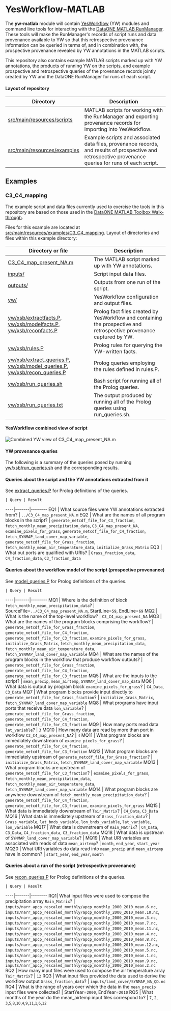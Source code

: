 YesWorkflow-MATLAB
==================

The __yw-matlab__ module will contain [YesWorkflow](https://github.com/yesworkflow-org/yw-prototypes) (YW) modules and command line tools for interacting with the [DataONE MATLAB RunManager](https://github.com/DataONEorg/matlab-dataone). These tools will make the RunManager's records of script runs and data provenance available to YW so that this retrospective provenance information can be queried in terms of, and in combination with, the prospective provenance revealed by YW annotations in the MATLAB scripts.

This repository also contains example MATLAB scripts marked up with YW annotations, the products of running YW on the scripts, and example prospective and retrospective queries of the provenance records jointly created by YW and the DataONE RunManager for runs of each script.

#### Layout of repository

Directory | Description
----------|------------
[src/main/resources/scripts](https://github.com/yesworkflow-org/yw-matlab/tree/master/src/main/resources/scripts) | MATLAB scripts for working with the RunManager and exporting provenance records for importing into YesWorkflow.
[src/main/resources/examples](https://github.com/yesworkflow-org/yw-matlab/tree/master/src/main/resources/examples) | Example scripts and associated data files, provenance records, and results of prospective and retrospective provenance queries for runs of each script.


Examples
--------

### C3_C4_mapping

The example script and data files currently used to exercise the tools in this repository are based on those used in the  [DataONE MATLAB Toolbox Walk-through](https://github.com/DataONEorg/matlab-dataone/blob/master/docs/walk-through.rst).  

Files for this example are located at [src/main/resources/examples/C3_C4_mapping](https://github.com/yesworkflow-org/yw-matlab/tree/master/src/main/resources/examples/C3_C4_mapping). Layout of directories and files within this example directory:

Directory or file | Description
------------------|------------
[C3_C4_map_present_NA.m](https://github.com/yesworkflow-org/yw-matlab/blob/master/src/main/resources/examples/C3_C4_mapping/C3_C4_map_present_NA.m) | The MATLAB script marked up with YW annotations.
[inputs/](https://github.com/yesworkflow-org/yw-matlab/tree/master/src/main/resources/examples/C3_C4_mapping/inputs) | Script input data files.
[outputs/](https://github.com/yesworkflow-org/yw-matlab/tree/master/src/main/resources/examples/C3_C4_mapping/outputs) | Outputs from one run of the script.
[yw/](https://github.com/yesworkflow-org/yw-matlab/tree/master/src/main/resources/examples/C3_C4_mapping/yw) | YesWorkflow configuration and output files.
[yw/xsb/extractfacts.P](https://github.com/yesworkflow-org/yw-matlab/tree/master/src/main/resources/examples/C3_C4_mapping/yw/xsb/extractfacts.P), [yw/xsb/modelfacts.P](https://github.com/yesworkflow-org/yw-matlab/tree/master/src/main/resources/examples/C3_C4_mapping/yw/xsb/modelfacts.P), [yw/xsb/reconfacts.P](https://github.com/yesworkflow-org/yw-matlab/tree/master/src/main/resources/examples/C3_C4_mapping/yw/xsb/reconfacts.P)  | Prolog fact files created by YesWorkflow and containing the prospective and retrospective provenance captured by YW.
[yw/xsb/rules.P](https://github.com/yesworkflow-org/yw-matlab/tree/master/src/main/resources/examples/C3_C4_mapping/yw/xsb/rules.P) | Prolog rules for querying the YW-written facts.
[yw/xsb/extract_queries.P](https://github.com/yesworkflow-org/yw-matlab/tree/master/src/main/resources/examples/C3_C4_mapping/yw/xsb/extract_queries.P), [yw/xsb/model_queries.P](https://github.com/yesworkflow-org/yw-matlab/tree/master/src/main/resources/examples/C3_C4_mapping/yw/xsb/model_queries.P), [yw/xsb/recon_queries.P](https://github.com/yesworkflow-org/yw-matlab/tree/master/src/main/resources/examples/C3_C4_mapping/yw/xsb/recon_queries.P)| Prolog queries employing the rules defined in rules.P.
[yw/xsb/run_queries.sh](https://github.com/yesworkflow-org/yw-matlab/tree/master/src/main/resources/examples/C3_C4_mapping/yw/xsb/run_queries.sh) | Bash script for running all of the Prolog queries.
[yw/xsb/run_queries.txt](https://github.com/yesworkflow-org/yw-matlab/tree/master/src/main/resources/examples/C3_C4_mapping/yw/xsb/run_queries.txt) | The output produced by running all of the Prolog queries using run_queries.sh.

#### YesWorkflow combined view of script

![Combined YW view of C3_C4_map_present_NA.m](https://raw.githubusercontent.com/yesworkflow-org/yw-matlab/master/src/main/resources/examples/C3_C4_mapping/yw/combined.png)

#### YW provenance queries 

The following is a summary of the queries posed by running [yw/xsb/run_queries.sh](https://github.com/yesworkflow-org/yw-matlab/tree/master/src/main/resources/examples/C3_C4_mapping/yw/xsb/run_queries.sh) and the corresponding results.

#### Queries about the script and the YW annotations extracted from it
See [extract_queries.P](https://github.com/yesworkflow-org/yw-matlab/tree/master/src/main/resources/examples/C3_C4_mapping/yw/xsb/extract_queries.P) for Prolog definitions of the queries.

    | Query | Result
----|-------|--------
EQ1 | What source files were YW annotations extracted from?   | `../C3_C4_map_present_NA.m`
EQ2 | What are the names of all program blocks in the script? | `generate_netcdf_file_for_C3_fraction`, `fetch_monthly_mean_precipitation_data`, `C3_C4_map_present_NA`, `examine_pixels_for_grass`, `generate_netcdf_file_for_C4_fraction`, `fetch_SYNMAP_land_cover_map_variable`, `generate_netcdf_file_for_Grass_fraction`, `fetch_monthly_mean_air_temperature_data`, `initialize_Grass_Matrix`
EQ3 | What out ports are qualified with URIs? | `Grass_fraction_data`, `C4_fraction_data`, `C3_fraction_data`

#### Queries about the workflow model of the script (prospective provenance)
See [model_queries.P](https://github.com/yesworkflow-org/yw-matlab/tree/master/src/main/resources/examples/C3_C4_mapping/yw/xsb/model_queries.P) for Prolog definitions of the queries.

    | Query | Result
----|-------|--------
MQ1 | Where is the definition of block `fetch_monthly_mean_precipitation_data`? | SourceFile=`../C3_C4_map_present_NA.m`, StartLine=`59`, EndLine=`69`
MQ2 | What is the name of the top-level workflow? | `C3_C4_map_present_NA`
MQ3 | What are the names of the program blocks comprising the workflow? | `generate_netcdf_file_for_Grass_fraction`, `generate_netcdf_file_for_C4_fraction`, `generate_netcdf_file_for_C3_fraction`, `examine_pixels_for_grass`, `initialize_Grass_Matrix`, `fetch_monthly_mean_precipitation_data`, `fetch_monthly_mean_air_temperature_data`, `fetch_SYNMAP_land_cover_map_variable`
MQ4 | What are the names of the program blocks in the workflow that produce workflow outputs? | `generate_netcdf_file_for_Grass_fraction`, `generate_netcdf_file_for_C4_fraction`, `generate_netcdf_file_for_C3_fraction`
MQ5 | What are the inputs to the script? | `mean_precip`, `mean_airtemp`, `SYNMAP_land_cover_map_data`
MQ6 | What data is output by program block `examine_pixels_for_grass`? | `C4_Data`, `C3_Data`
MQ7 | What program blocks provide input directly to `generate_netcdf_file_for_Grass_fraction`? | `initialize_Grass_Matrix`, `fetch_SYNMAP_land_cover_map_variable`
MQ8 | What programs have input ports that receive data `lon_variable`? | `generate_netcdf_file_for_Grass_fraction`, `generate_netcdf_file_for_C4_fraction`, `generate_netcdf_file_for_C3_fraction`
MQ9 | How many ports read data `lat_variable`? | `3`
MQ10 | How many data are read by more than port in workflow `C3_C4_map_present_NA`? | `4`
MQ11 | What program blocks are immediately downstream of `examine_pixels_for_grass`? | `generate_netcdf_file_for_C4_fraction`, `generate_netcdf_file_for_C3_fraction`
MQ12 | What program blocks are immediately upstream of `generate_netcdf_file_for_Grass_fraction`? | `initialize_Grass_Matrix`, `fetch_SYNMAP_land_cover_map_variable`
MQ13 | What program blocks are upstream of `generate_netcdf_file_for_C3_fraction`? | `examine_pixels_for_grass`, `fetch_monthly_mean_precipitation_data`, `fetch_monthly_mean_air_temperature_data`, `fetch_SYNMAP_land_cover_map_variable`
MQ14 | What program blocks are anywhere downstream of `fetch_monthly_mean_precipitation_data`? | `generate_netcdf_file_for_C4_fraction`, `generate_netcdf_file_for_C3_fraction`, `examine_pixels_for_grass`
MQ15 | What data is immediately downstream of `Tair_Matrix`? | `C4_Data`, `C3_Data`
MQ16 | What data is immediately upstream of `Grass_fraction_data`? | `Grass_variable`, `lat_bnds_variable`, `lon_bnds_variable`, `lat_variable`, `lon_variable`
MQ17 | What data is downstream of `Rain_Matrix`? | `C4_Data`, `C3_Data`, `C4_fraction_data`, `C3_fraction_data`
MQ18 | What data is upstream of `SYNMAP_land_cover_map_variable`? |
MQ19 | What URI variables are associated with reads of data `mean_airtemp`? | `month`, `end_year`, `start_year`
MQ20 | What URI variables do data read into `mean_precip` and `mean_airtemp` have in common? | `start_year`, `end_year`, `month`

#### Queries about a run of the script (retrospective provenance)
See [recon_queries.P](https://github.com/yesworkflow-org/yw-matlab/tree/master/src/main/resources/examples/C3_C4_mapping/yw/xsb/recon_queries.P) for Prolog definitions of the queries.

    | Query | Result
----|-------|--------
RQ1| What input files were used to compose the precipitation array `Rain_Matrix`? | `inputs/narr_apcp_rescaled_monthly/apcp_monthly_2000_2010_mean.6.nc`,  `inputs/narr_apcp_rescaled_monthly/apcp_monthly_2000_2010_mean.10.nc`,  `inputs/narr_apcp_rescaled_monthly/apcp_monthly_2000_2010_mean.3.nc`,  `inputs/narr_apcp_rescaled_monthly/apcp_monthly_2000_2010_mean.7.nc`,  `inputs/narr_apcp_rescaled_monthly/apcp_monthly_2000_2010_mean.11.nc`,  `inputs/narr_apcp_rescaled_monthly/apcp_monthly_2000_2010_mean.4.nc`,  `inputs/narr_apcp_rescaled_monthly/apcp_monthly_2000_2010_mean.8.nc`,  `inputs/narr_apcp_rescaled_monthly/apcp_monthly_2000_2010_mean.12.nc`,  `inputs/narr_apcp_rescaled_monthly/apcp_monthly_2000_2010_mean.5.nc`,  `inputs/narr_apcp_rescaled_monthly/apcp_monthly_2000_2010_mean.1.nc`,  `inputs/narr_apcp_rescaled_monthly/apcp_monthly_2000_2010_mean.9.nc`,  `inputs/narr_apcp_rescaled_monthly/apcp_monthly_2000_2010_mean.2.nc`
RQ2 | How many input files were used to compose the air temperature array `Tair_Matrix`? | `12`
RQ3 | What input files provided the data used to derive the workflow output `Grass_fraction_data`? | `inputs/land_cover/SYNMAP_NA_QD.nc`
RQ4 | What is the range of years over which the data in the `mean_precip` input files were collected? | StartYear=`2000`, EndYear=`2010`
RQ5 | What months of the year do the mean_airtemp input files correspond to? | `7`, `2`, `3`,`5`,`8`,`10`,`4`,`9`,`11`,`1`,`6`,`12`</ul>










